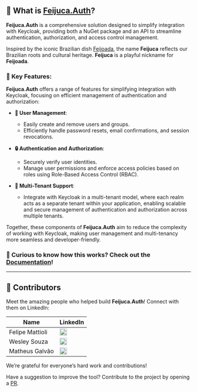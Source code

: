 ## 🎉 What is [**Feijuca.Auth**](https://github.com/coderaw-io/Feijuca.Auth)?
**Feijuca.Auth** is a comprehensive solution designed to simplify integration with Keycloak, providing both a NuGet package and an API to streamline authentication, authorization, and access control management.

Inspired by the iconic Brazilian dish [Feijoada](https://theculturetrip.com/south-america/brazil/articles/a-brief-introduction-to-feijoada-brazils-national-dish), the name **Feijuca** reflects our Brazilian roots and cultural heritage. **Feijuca** is a playful nickname for **Feijoada**.


### 🌟 Key Features:

**Feijuca.Auth** offers a range of features for simplifying integration with Keycloak, focusing on efficient management of authentication and authorization:

- **👥 User Management**: 
  - Easily create and remove users and groups.
  - Efficiently handle password resets, email confirmations, and session revocations.
  
- **🔒 Authentication and Authorization**:
  - Securely verify user identities.
  - Manage user permissions and enforce access policies based on roles using Role-Based Access Control (RBAC).

- **🏢 Multi-Tenant Support**: 
  - Integrate with Keycloak in a multi-tenant model, where each realm acts as a separate tenant within your application, enabling scalable and secure management of authentication and authorization across multiple tenants.

Together, these components of **Feijuca.Auth** aim to reduce the complexity of working with Keycloak, making user management and multi-tenancy more seamless and developer-friendly.

### 🤔 Curious to know how this works? Check out the [Documentation](https://coderaw-io.github.io/Feijuca.Auth/docs/gettingStarted.html)!

---

## 🙌 Contributors

Meet the amazing people who helped build **Feijuca.Auth**! Connect with them on LinkedIn:

| **Name**                 | **LinkedIn**                                                                                   |
|--------------------------|------------------------------------------------------------------------------------------------|
| Felipe Mattioli          | <a href="https://www.linkedin.com/in/felipemattioli/" target="_blank"><img src="https://cdn-icons-png.flaticon.com/512/174/174857.png" width="20"/> </a> |
| Wesley Souza             | <a href="https://www.linkedin.com/in/weslleyms/" target="_blank"><img src="https://cdn-icons-png.flaticon.com/512/174/174857.png" width="20"/> </a>  |
| Matheus Galvão          | <a href="https://www.linkedin.com/in/matheu-sandregalvaodasilva/" target="_blank"><img src="https://cdn-icons-png.flaticon.com/512/174/174857.png" width="20"/> </a> |

We’re grateful for everyone’s hard work and contributions!

Have a suggestion to improve the tool? Contribute to the project by opening a [PR](https://github.com/coderaw-io/Feijuca.Auth/pulls).
